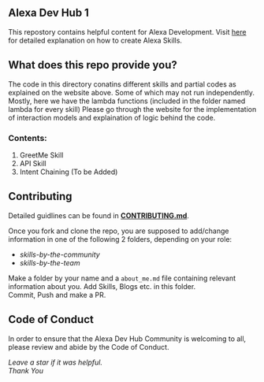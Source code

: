 ## Alexa Dev Hub 1

This repostory contains helpful content for Alexa Development.
Visit [here](http://alexadevhub.herokuapp.com/) for detailed explanation on how to create Alexa Skills.

## What does this repo provide you?

The code in this directory conatins different skills and partial codes as explained on the website above. Some of which may not run independently. Mostly, here we have the lambda functions (included in the folder named lambda for every skill)
Please go through the website for the implementation of interaction models and explaination of logic behind the code.

### Contents:

1. GreetMe Skill
2. API Skill
3. Intent Chaining (To be Added)

## Contributing

Detailed guidlines can be found in **[CONTRIBUTING.md](https://github.com/alexa-dev-hub/alexa-skills/blob/master/CONTRIBUTING.md)**.

Once you fork and clone the repo, you are supposed to add/change information in one of the following 2 folders, depending on your role:

- _skills-by-the-community_
- _skills-by-the-team_

Make a folder by your name and a `about_me.md` file containing relevant information about you.
Add Skills, Blogs etc. in this folder.  
Commit, Push and make a PR.

## Code of Conduct

In order to ensure that the Alexa Dev Hub Community is welcoming to all, please review and abide by the Code of Conduct.

_Leave a star if it was helpful._  
_Thank You_
